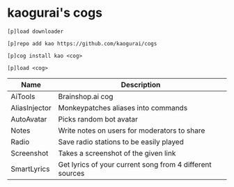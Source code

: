# kaogurai's cogs

```
[p]load downloader

[p]repo add kao https://github.com/kaogurai/cogs

[p]cog install kao <cog>

[p]load <cog>
```

| Name     | Description                 |
|----------|-----------------------------|
| AiTools  | Brainshop.ai cog |
| AliasInjector  | Monkeypatches aliases into commands |
| AutoAvatar | Picks random bot avatar |
| Notes    | Write notes on users for moderators to share |
| Radio | Save radio stations to be easily played |
| Screenshot | Takes a screenshot of the given link |
| SmartLyrics | Get lyrics of your current song from 4 different sources |

